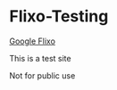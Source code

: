 # Flixo-Testing
<a href="https://sites.google.com/view/playflixo/campus-student?authuser=1">Google Flixo</a>
<p>This is a test site</p><p>Not for public use</p>
